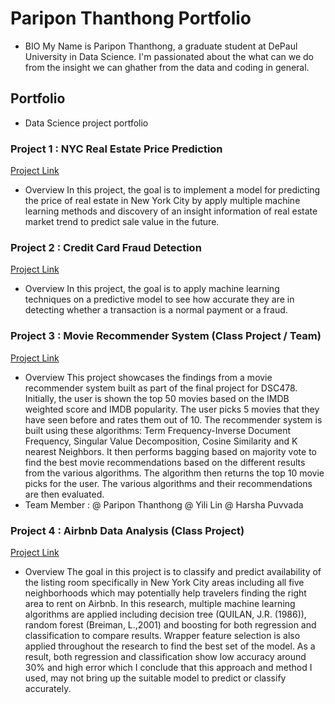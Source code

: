 # Paripon Thanthong Portfolio
  - BIO
  My Name is Paripon Thanthong, a graduate student at DePaul University in Data Science. I'm passionated about the what can we do from the insight we can ghather from the data and coding in general.
    
## Portfolio
  - Data Science project portfolio

### Project 1 : NYC Real Estate Price Prediction
  [Project Link](https://github.com/paripon123/NYC-Real-Estate-price-prediction)
  - Overview
    In this project, the goal is to implement a model for predicting the price of real estate in New York City by apply multiple machine learning methods and discovery of an insight information of real estate market trend to predict sale value in the future.

### Project 2 : Credit Card Fraud Detection
  [Project Link](https://github.com/paripon123/Frauds-Detection-Project)
  - Overview
    In this project, the goal is to apply machine learning techniques on a predictive model to see how accurate they are in detecting whether a transaction is a normal payment or a fraud.
    
### Project 3 : Movie Recommender System (Class Project / Team)
  [Project Link](https://github.com/paripon123/DSC-478/blob/master/FinalProject_MLmodels%20(1).ipynb)
  - Overview
    This project showcases the findings from a movie recommender system built as part of the final project for DSC478. Initially, the user is shown the top 50 movies based on the IMDB weighted score and IMDB popularity. The user picks 5 movies that they have seen before and rates them out of 10. The recommender system is built using these algorithms: Term Frequency-Inverse Document Frequency, Singular Value Decomposition, Cosine Similarity and K nearest Neighbors. It then performs bagging based on majority vote to find the best movie recommendations based on the different results from the various algorithms. The algorithm then returns the top 10 movie picks for the user. The various algorithms and their recommendations are then evaluated.
  - Team Member : @ Paripon Thanthong @ Yili Lin @ Harsha Puvvada  
  
### Project 4 : Airbnb Data Analysis (Class Project)
   [Project Link](https://github.com/paripon123/DSC-540/blob/master/Final%20Project%20540.ipynb)
  - Overview
    The goal in this project is to classify and predict availability of the listing room specifically in New York City areas including all five neighborhoods which may potentially help travelers finding the right area to rent on Airbnb. In this research, multiple machine learning algorithms are applied including decision tree (QUILAN, J.R. (1986)), random forest (Breiman, L.,2001) and boosting for both regression and classification to compare results. Wrapper feature selection is also applied throughout the research to find the best set of the model. As a result, both regression and classification show low accuracy around 30% and high error which I conclude that this approach and method I used, may not bring up the suitable model to predict or classify accurately.
